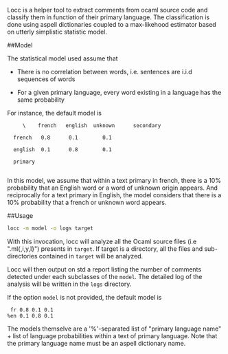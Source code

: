 Locc is a helper tool to extract comments from ocaml source code and classify
them in function of their primary language. The classification is done using
aspell dictionaries coupled to a max-likehood estimator based on utterly 
simplistic statistic model.

##Model

The statistical model used assume that

  * There is no correlation between words, i.e. sentences are i.i.d sequences
of words

  * For a given primary language, every word existing in a language has the same probability

For instance, the default model is 


```
     \    french   english  unknown      secondary

  french   0.8      0.1        0.1

  english  0.1      0.8        0.1

  primary


````

In this model, we assume that within a text primary in french, there is a 
10% probability that an English word or a word of unknown origin appears.
And reciprocally for a text primary in English, the model considers that
there is a 10% probability that a french or unknown word appears.



##Usage

```sh
locc -m model -o logs target
```
With this invocation, locc will analyze all the Ocaml source files 
(i.e ".ml{,i,y,l}") presents in `target`. If target is a directory, all the 
files and sub-directories contained in `target` will be analyzed.

Locc will then output on std a report listing the number of comments detected 
under each subclasses of the `model`. The detailed log of the analysis will be 
written in the `logs` directory.

If the option `model` is not provided, the default model is

```
 fr 0.8 0.1 0.1
%en 0.1 0.8 0.1

```
The models themselve are a '%'-separated list of "primary language name" + 
list of language probabilities within a text of primary language. Note that
the primary language name must be an aspell dictionary name.


